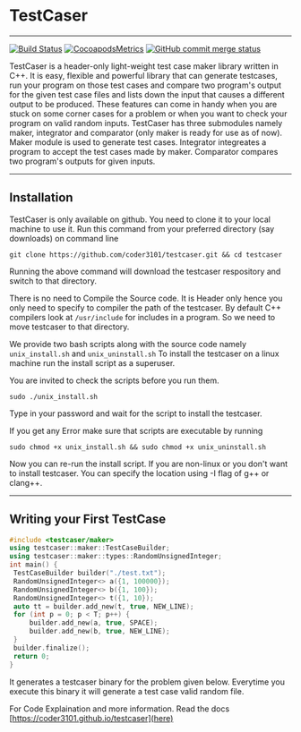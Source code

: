# TestCaser

---
[![Build Status](https://travis-ci.org/coder3101/testcaser.svg?branch=master)](https://travis-ci.org/coder3101/testcaser) 
[![CocoapodsMetrics](https://img.shields.io/cocoapods/metrics/doc-percent/AFNetworking.svg)](https://coder3101.github.io/testcaser) 
[![GitHub commit merge status](https://img.shields.io/github/commit-status/badges/shields/master/5d4ab86b1b5ddfb3c4a70a70bd19932c52603b8c.svg)](https://coder3101.github.io/testcaser)


TestCaser is a header-only light-weight test case maker library written in C++. It is easy, flexible and powerful library that can generate testcases, run your program on those test cases and compare two program's output for the given test case files and lists down the input that causes a different output to be produced. These features can come in handy when you are stuck on some corner cases for a problem or when you want to check your program on valid random inputs. TestCaser has three submodules namely maker, integrator and comparator (only maker is ready for use as of now). Maker module is used to generate test cases. Integrator integreates a program to accept the test cases made by maker. Comparator compares two program's outputs for given inputs.

---

## Installation

TestCaser is only available on github. You need to clone it to your local machine to use it.
Run this command from your preferred directory (say downloads) on command line

`git clone https://github.com/coder3101/testcaser.git && cd testcaser`

Running the above command will download the testcaser respository and switch to that directory.

There is no need to Compile the Source code. It is Header only hence you only need to specify to compiler the path of the testcaser. By default C++ compilers look at `/usr/include` for includes in a program. So we need to move testcaser to that directory.

We provide two bash scripts along with the source code namely `unix_install.sh` and `unix_uninstall.sh` To install the testcaser on a linux machine run the install script as a superuser.

You are invited to check the scripts before you run them.

`sudo ./unix_install.sh`

Type in your password and wait for the script to install the testcaser.

If you get any Error make sure that scripts are executable by running

`sudo chmod +x unix_install.sh && sudo chmod +x unix_uninstall.sh`

Now you can re-run the install script. If you are non-linux or you don't want to install testcaser. You can specify the location using -I flag of g++ or clang++.

---

## Writing your First TestCase

```cpp
#include <testcaser/maker>
using testcaser::maker::TestCaseBuilder;
using testcaser::maker::types::RandomUnsignedInteger;
int main() {
 TestCaseBuilder builder("./test.txt");
 RandomUnsignedInteger<> a({1, 100000});
 RandomUnsignedInteger<> b({1, 100});
 RandomUnsignedInteger<> t({1, 10});
 auto tt = builder.add_new(t, true, NEW_LINE);
 for (int p = 0; p < T; p++) {
     builder.add_new(a, true, SPACE);
     builder.add_new(b, true, NEW_LINE);
 }
 builder.finalize();
 return 0;
}
```
It generates a testcaser binary for the problem given below. Everytime you execute this binary it will generate a test case valid random file.

For Code Explaination and more information. Read the docs [https://coder3101.github.io/testcaser](here)
